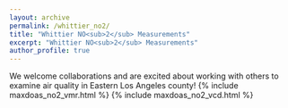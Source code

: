 ```yaml
---
layout: archive
permalink: /whittier_no2/
title: "Whittier NO<sub>2</sub> Measurements"
excerpt: "Whittier NO<sub>2</sub> Measurements"
author_profile: true
---
```

We welcome collaborations and are excited about working with others to examine air quality in Eastern Los Angeles county! 
{% include maxdoas_no2_vmr.html %}
{% include maxdoas_no2_vcd.html %}